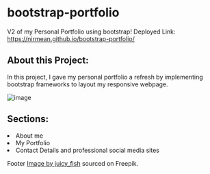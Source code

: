 # bootstrap-portfolio
V2 of my Personal Portfolio using bootstrap!
Deployed Link: https://nirmean.github.io/bootstrap-portfolio/

<h2>About this Project:</h2>
In this project, I gave my personal portfolio a refresh by implementing bootstrap frameworks to layout my responsive webpage.

![image](https://github.com/Nirmean/bootstrap-portfolio/assets/149950638/e7248219-93d6-4127-a75b-487241dbe8d2)

<h2>Sections:</h2>
<li>About me
<li>My Portfolio
<li>Contact Details and professional social media sites

Footer <a href="https://www.freepik.com/free-vector/paper-airplane-send-with-dotted-lines-flat-style_59539123.htm#query=mail&position=6&from_view=search&track=sph&uuid=214bf54f-657c-4cfb-a45d-ad0234688686">Image by juicy_fish</a> sourced on Freepik.
